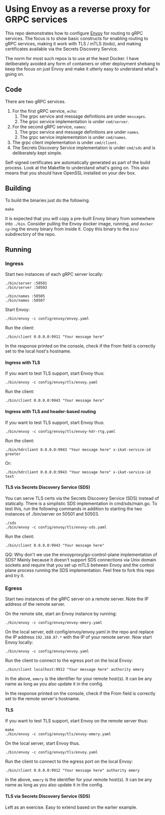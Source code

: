 # Using Envoy as a reverse proxy for GRPC services

This repo demonstrates how to configure [Envoy](https://www.envoyproxy.io/) for
routing to gRPC services. The focus is to show basic constructs for enabling
routing to gRPC services, making it work with TLS / mTLS (todo), and making
certificates available via the Secrets Discovery Service.

The norm for most such repos is to use at the least Docker. I have deliberately
avoided any form of containers or other deployment shebang to keep the focus
on just Envoy and make it utterly easy to understand what's going on.

## Code
There are two gRPC services.

1. For the first gRPC service, `echo`:
   1. The grpc service and message definitions are under `messages`.
   2. The grpc service implementation is under `cmd/server`.
1. For the second gRPC service, `names`:
   1. The grpc service and message definitions are under `names`.
   2. The grpc service implementation is under `cmd/names`.
3. The grpc client implementation is under `cmd/client`.
4. The Secrets Discovery Service implementation is under `cmd/sds` and is
deliberately kept simple.

Self-signed certificates are automatically generated as part of the build
process. Look at the Makefile to understand what's going on. This also means
that you should have OpenSSL installed on your dev box.

## Building
To build the binaries just do the following.

    make

It is expected that you will copy a pre-built Envoy binary from somewhere into
`./bin`.  Consider pulling the Envoy docker image, running, and `docker cp`-ing
the envoy binary from inside it. Copy this binary to the `bin/` subdirectory of
the repo.

## Running

### Ingress
Start two instances of each gRPC server locally:

    ./bin/server :50501
    ./bin/server :50503

    ./bin/names :50505
    ./bin/names :50507

Start Envoy:

    ./bin/envoy -c config/envoy/envoy.yaml

Run the client:

    ./bin/client 0.0.0.0:9911 "Your message here"

In the response printed on the console, check if the From field is correctly set
to the local host's hostname.

#### Ingress with TLS
If you want to test TLS support, start Envoy thus:

    ./bin/envoy -c config/envoy/tls/envoy.yaml

Run the client:

    ./bin/client 0.0.0.0:9943 "Your message here"

#### Ingress with TLS and header-based routing
If you want to test TLS support, start Envoy thus:

    ./bin/envoy -c config/envoy/tls/envoy-hdr-rtg.yaml

Run the client:

    ./bin/hdrclient 0.0.0.0:9943 "Your message here" x-ikat-service-id greeter

Or:

    ./bin/hdrclient 0.0.0.0:9943 "Your message here" x-ikat-service-id text

#### TLS via Secrets Discovery Service (SDS)
You can serve TLS certs via the Secrets Discovery Service (SDS) instead of
statically. There is a simplistic SDS implementation in cmd/sds/main.go. To
test this, run the following commands in addition to starting the two
instances of ./bin/server on 50501 and 50503.

	./sds
    ./bin/envoy -c config/envoy/tls/envoy-sds.yaml

Run the client:

    ./bin/client 0.0.0.0:9943 "Your message here"

QQ: Why don't we use the envoyproxy/go-control-plane implementation of SDS?
Mainly because it doesn't support SDS connections via Unix domain sockets
and require that you set up mTLS between Envoy and the control plane process
running the SDS implementation. Feel free to fork this repo and try it.

### Egress
Start two instances of the gRPC server on a remote server. Note the IP
address of the remote server.

On the remote site, start an Envoy instance by running:

    ./bin/envoy -c config/envoy/envoy-emery.yaml

On the local server, edit config/envoy/envoy.yaml in the repo and replace
the IP address `192.168.87.*` with the IP of your remote server. Now start
Envoy locally:

    ./bin/envoy -c config/envoy/envoy.yaml

Run the client to connect to the egress port on the local Envoy:

    ./bin/client localhost:9912 "Your message here" authority emery

In the above, `emery` is the identifier for your remote host(s). It can be any
name as long as you also update it in the config.

In the response printed on the console, check if the From field is correctly set
to the remote server's hostname.

#### TLS
If you want to test TLS support, start Envoy on the remote server thus:

    make
    ./bin/envoy -c config/envoy/tls/envoy-emery.yaml

On the local server, start Envoy thus.

    ./bin/envoy -c config/envoy/tls/envoy.yaml

Run the client to connect to the egress port on the local Envoy:

    ./bin/client 0.0.0.0:9912 "Your message here" authority emery

In the above, `emery` is the identifier for your remote host(s). It can be any
name as long as you also update it in the config.

#### TLS via Secrets Discovery Service (SDS)
Left as an exercise. Easy to extend based on the earlier example.
